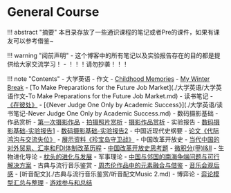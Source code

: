 # General Course

!!! abstract "摘要"
	本目录存放了一些通识课程的笔记或者Pre的课件，如果有课友可以参考借鉴~<br>

!!! warning "阅前声明"
    - 这个博客中的所有笔记以及实验报告存在的目的都是提供给大家交流学习！
    - ！！！请勿抄袭！！！

!!! note "Contents"
    - 大学英语
        - 作文
            - [Childhood Memories](./大学英语/大学英语作文-Childhood-Memories.md)
        	- [My Winter Break](./大学英语/大学英语作文-My-Winter-Break.md)
        	- [To Make Preparations for the Future Job Market](./大学英语/大学英语作文-To Make Preparations for the Future Job Market.md)
        - 读书笔记
        	- [《在彼处》](./大学英语/读书笔记-在彼处.md)
        	- [《Never Judge One Only by Academic Success》](./大学英语/读书笔记-Never Judge One Only by Academic Success.md)
        - 数码摄影基础
        - 作品赏析
        	- [第一次摄影作品](./数码摄影基础/《数码摄影基础》第一次摄影作品.md)
        	- [拍摄照片赏析](./数码摄影基础/《数码摄影基础》拍摄照片赏析.md)
        	- [摄影作品赏析](./数码摄影基础/《数码摄影基础》摄影作品赏析.md)
        - 实验报告
        	- [数码摄影基础-实验报告1](./数码摄影基础/《数码摄影基础》实验报告.md)
        	- [数码摄影基础-实验报告2](./数码摄影基础/实验报告.md)
        - 中国近现代史纲要
        - [论文《代际鸿沟与交流失位》](./中国近现代史纲要/《中国近现代史纲要》代际鸿沟与交流失位.md)
        - [展示资料《珍宝岛守卫战》](./中国近现代史纲要/大致过程.md)
        - 中国改革开放史
        	- [当代中国的对外贸易、汇率和FDI体制改革历程](./中国改革开放史/当代中国的对外贸易、汇率和FDI体制改革历程.md)
        	- [中国改革开放史思考题](./中国改革开放史/中国改革开放史思考题.md)
        - [微积分(甲)Ⅰ&Ⅱ](./微积分/index.md)
        - 生物进化导论
        	- [枕头的进化与发展](./生物进化导论/枕头的进化与发展.md)
        - 军事理论
        	- [中国与邻国的南海争端问题与可行解决方案](./军事理论/中国与邻国的南海争端问题与可行解决方案.md) 
        - 古典与流行音乐鉴赏
        	- [周杰伦作品中的元素融合与借鉴](./古典与流行音乐鉴赏/周杰伦作品中的元素融合与借鉴.md)
        	- [音乐会观后感](./古典与流行音乐鉴赏/观民乐团音乐会有感.md)
        	- [听音配文](./古典与流行音乐鉴赏/听音配文Music 2.md)
        - 博弈论
        	- [弈论模型汇总与整理](./博弈论/弈论模型汇总与整理.md)
        	- [游戏参与和总结](./博弈论/游戏参与和总结.md) 